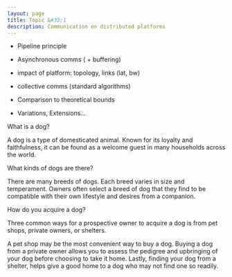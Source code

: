 ```yaml
---
layout: page
title: Topic &#35;1
description: Communication on distributed platforms
---
```


* Pipeline principle
* Asynchronous comms ( + buffering)
* impact of platform: topology, links (lat, bw)
* collective comms (standard algorithms)
* Comparison to theoretical bounds


* Variations, Extensions...



<div class="ui styled accordion">
  <div class="title">
    <i class="dropdown icon"></i>
    What is a dog?
  </div>
  <div class="content">
    <p class="transition ">A dog is a type of domesticated animal. Known for its loyalty and faithfulness, it can be found as a welcome guest in many households across the world.</p>
  </div>
  <div class="title">
    <i class="dropdown icon"></i>
    What kinds of dogs are there?
  </div>
  <div class="content">
    <p>There are many breeds of dogs. Each breed varies in size and temperament. Owners often select a breed of dog that they find to be compatible with their own lifestyle and desires from a companion.</p>
  </div>
  <div class="title">
    <i class="dropdown icon"></i>
    How do you acquire a dog?
  </div>
  <div class="content">
    <p>Three common ways for a prospective owner to acquire a dog is from pet shops, private owners, or shelters.</p>
    <p>A pet shop may be the most convenient way to buy a dog. Buying a dog from a private owner allows you to assess the pedigree and upbringing of your dog before choosing to take it home. Lastly, finding your dog from a shelter, helps give a good home to a dog who may not find one so readily.</p>
  </div>
</div>

